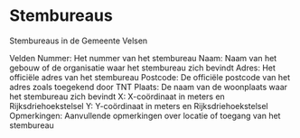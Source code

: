 # Stembureaus
Stembureaus in de Gemeente Velsen

Velden
Nummer: Het nummer van het stembureau
Naam: Naam van het gebouw of de organisatie waar het stembureau zich bevindt
Adres: Het officiële adres van het stembureau
Postcode: De officiële postcode van het adres zoals toegekend door TNT
Plaats: De naam van de woonplaats waar het stembureau zich bevindt
X: X-coördinaat in meters en Rijksdriehoekstelsel
Y: Y-coördinaat in meters en Rijksdriehoekstelsel
Opmerkingen: Aanvullende opmerkingen over locatie of toegang van het stembureau
